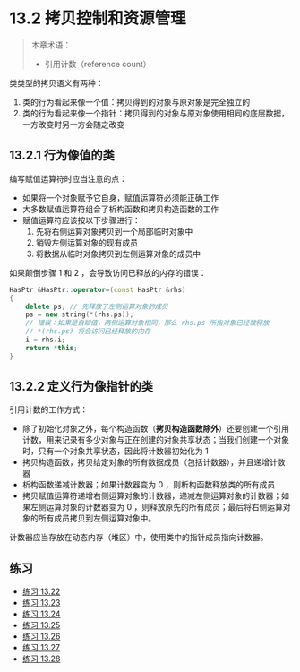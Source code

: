 # 13.2 拷贝控制和资源管理

> 本章术语：
>
> * 引用计数（reference count）

类类型的拷贝语义有两种：

1. 类的行为看起来像一个值：拷贝得到的对象与原对象是完全独立的
2. 类的行为看起来像一个指针：拷贝得到的对象与原对象使用相同的底层数据，一方改变时另一方会随之改变

## 13.2.1 行为像值的类

编写赋值运算符时应当注意的点：

* 如果将一个对象赋予它自身，赋值运算符必须能正确工作
* 大多数赋值运算符组合了析构函数和拷贝构造函数的工作
* 赋值运算符应该按以下步骤进行：
  1. 先将右侧运算对象拷贝到一个局部临时对象中
  2. 销毁左侧运算对象的现有成员
  3. 将数据从临时对象拷贝到左侧运算对象的成员中

如果颠倒步骤 1 和 2 ，会导致访问已释放的内存的错误：

```cpp
HasPtr &HasPtr::operator=(const HasPtr &rhs)
{
    delete ps; // 先释放了左侧运算对象的成员
    ps = new string(*(rhs.ps));
    // 错误：如果是自赋值，两侧运算对象相同，那么 rhs.ps 所指对象已经被释放
    // *(rhs.ps) 将会访问已经释放的内存
    i = rhs.i;
    return *this;
}
```

## 13.2.2 定义行为像指针的类

引用计数的工作方式：

* 除了初始化对象之外，每个构造函数（**拷贝构造函数除外**）还要创建一个引用计数，用来记录有多少对象与正在创建的对象共享状态；当我们创建一个对象时，只有一个对象共享状态，因此将计数器初始化为 1
* 拷贝构造函数，拷贝给定对象的所有数据成员（包括计数器），并且递增计数器
* 析构函数递减计数器；如果计数器变为 0 ，则析构函数释放类的所有成员
* 拷贝赋值运算符递增右侧运算对象的计数器，递减左侧运算对象的计数器；如果左侧运算对象的计数器变为 0 ，则释放原先的所有成员；最后将右侧运算对象的所有成员拷贝到左侧运算对象中。

计数器应当存放在动态内存（堆区）中，使用类中的指针成员指向计数器。

## 练习

* [练习 13.22](../src/quiz_13.22.hpp)
* [练习 13.23](../src/quiz_13.23.md)
* [练习 13.24](../src/quiz_13.24.md)
* [练习 13.25](../src/quiz_13.25.md)
* [练习 13.26](../src/quiz_13.26.md)
* [练习 13.27](../src/quiz_13.27.hpp)
* [练习 13.28](../src/quiz_13.28.hpp)

